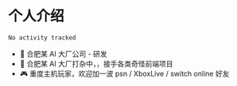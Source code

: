 # 个人介绍

<!--START_SECTION:waka-->

```txt
No activity tracked
```

<!--END_SECTION:waka-->

- 🔭 合肥某 AI 大厂公司 - 研发
- 🌱 合肥某 AI 大厂打杂中，，接手各类奇怪前端项目
- 🎮 重度主机玩家，欢迎加一波 psn / XboxLive / switch online 好友
